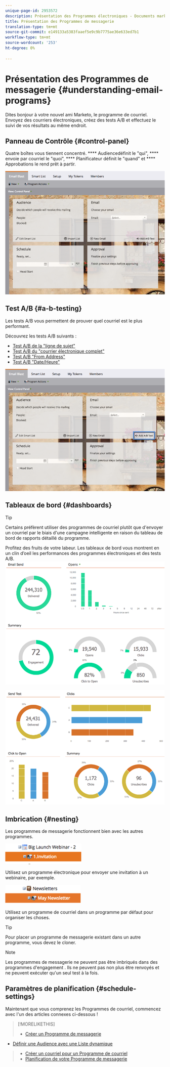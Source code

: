 ```yaml
---
unique-page-id: 2953572
description: Présentation des Programmes électroniques - Documents marketing - Documentation du produit
title: Présentation des Programmes de messagerie
translation-type: tm+mt
source-git-commit: e149133a5383faaef5e9c9b7775ae36e633ed7b1
workflow-type: tm+mt
source-wordcount: '253'
ht-degree: 0%

---
```



# Présentation des Programmes de messagerie {#understanding-email-programs}

Dites bonjour à votre nouvel ami Marketo, le programme de courriel. Envoyez des courriers électroniques, créez des tests A/B et effectuez le suivi de vos résultats au même endroit.

## Panneau de Contrôle {#control-panel}

Quatre boîtes vous tiennent concentré. **** Audiencedéfinit le &quot;qui&quot;,  **** envoie par courriel le &quot;quoi&quot;,  **** Planificateur définit le &quot;quand&quot; et  **** Approbations le rend prêt à partir.

![](assets/emailprogram.png)

## Test A/B {#a-b-testing}

Les tests A/B vous permettent de prouver quel courriel est le plus performant.

Découvrez les tests A/B suivants :

* [Test A/B de la &quot;ligne de sujet&quot;](../../../../product-docs/email-marketing/email-programs/email-program-actions/email-test-a-b-test/use-subject-line-a-b-testing.md)
* [Test A/B du &quot;courrier électronique complet&quot;](../../../../product-docs/email-marketing/email-programs/email-program-actions/email-test-a-b-test/use-whole-email-a-b-testing.md)
* [Test A/B &quot;From Address&quot;](../../../../product-docs/email-marketing/email-programs/email-program-actions/email-test-a-b-test/use-from-address-a-b-testing.md)
* [Test A/B &quot;Date/Heure&quot;](../../../../product-docs/email-marketing/email-programs/email-program-actions/email-test-a-b-test/use-date-time-a-b-testing.md)

![](assets/abtesthighlight.png)

## Tableaux de bord {#dashboards}

>[!TIP]
>
>Certains préfèrent utiliser des programmes de courriel plutôt que d&#39;envoyer un courriel par le biais d&#39;une campagne intelligente en raison du tableau de bord de rapports détaillé du programme.

Profitez des fruits de votre labeur. Les tableaux de bord vous montrent en un clin d’oeil les performances des programmes électroniques et des tests A/B.   ![](assets/image2015-4-27-11-3a38-3a41.png)

![](assets/image2015-4-27-11-3a38-3a27.png)

## Imbrication {#nesting}

Les programmes de messagerie fonctionnent bien avec les autres programmes.

![](assets/image2015-4-27-11-3a49-3a22.png)

Utilisez un programme électronique pour envoyer une invitation à un webinaire, par exemple.

![](assets/image2015-4-27-12-3a20-3a40.png)

Utilisez un programme de courriel dans un programme par défaut pour organiser les choses.

>[!TIP]
>
>Pour placer un programme de messagerie existant dans un autre programme, vous devez le cloner.

>[!NOTE]
>
>Les programmes de messagerie ne peuvent pas être imbriqués dans des programmes d&#39;engagement [](../../../../getting-started/quick-wins/drip-drip-nurture.md). Ils ne peuvent pas non plus être renvoyés et ne peuvent exécuter qu&#39;un seul test à la fois.

## Paramètres de planification {#schedule-settings}

Maintenant que vous comprenez les Programmes de courriel, commencez avec l&#39;un des articles connexes ci-dessous !

>[!MORELIKETHIS]
>
>* [Créer un Programme de messagerie](create-an-email-program.md)
   >
   >
* [Définir une Audience avec une Liste dynamique](../../../../product-docs/email-marketing/email-programs/managing-people-in-email-programs/define-an-audience-with-a-smart-list.md)
>* [Créer un courriel pour un Programme de courriel](../../../../product-docs/email-marketing/email-programs/email-program-actions/create-an-email-for-an-email-program.md)
>* [Planification de votre Programme de messagerie](../../../../product-docs/email-marketing/email-programs/email-program-actions/schedule-your-email-program.md)

>




